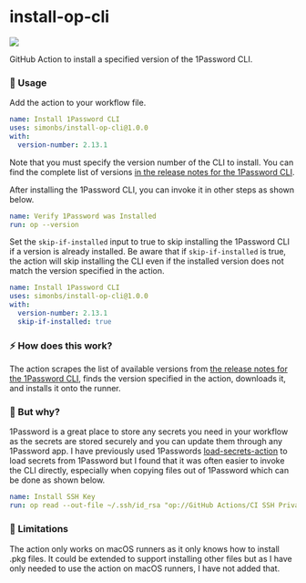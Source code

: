 # install-op-cli

[![](https://github.com/simonbs/install-op-cli/actions/workflows/test.yml/badge.svg)](https://github.com/simonbs/install-op-cli/actions/workflows/test.yml)

GitHub Action to install a specified version of the 1Password CLI.

### 🚀 Usage

Add the action to your workflow file.

```yml
name: Install 1Password CLI
uses: simonbs/install-op-cli@1.0.0
with:
  version-number: 2.13.1
```

Note that you must specify the version number of the CLI to install. You can find the complete list of versions [in the release notes for the 1Password CLI](https://app-updates.agilebits.com/product_history/CLI2).

After installing the 1Password CLI, you can invoke it in other steps as shown below.

```yml
name: Verify 1Password was Installed
run: op --version
```

Set the `skip-if-installed` input to true to skip installing the 1Password CLI if a version is already installed. Be aware that if `skip-if-installed` is true, the action will skip installing the CLI even if the installed version does not match the version specified in the action.

```yml
name: Install 1Password CLI
uses: simonbs/install-op-cli@1.0.0
with:
  version-number: 2.13.1
  skip-if-installed: true
```

### ⚡️ How does this work?

The action scrapes the list of available versions from [the release notes for the 1Password CLI](https://app-updates.agilebits.com/product_history/CLI2), finds the version specified in the action, downloads it, and installs it onto the runner.

### 🤨 But why?

1Password is a great place to store any secrets you need in your workflow as the secrets are stored securely and you can update them through any 1Password app. I have previously used 1Passwords [load-secrets-action](https://github.com/1Password/load-secrets-action) to load secrets from 1Password but I found that it was often easier to invoke the CLI directly, especially when copying files out of 1Password which can be done as shown below.

```yml
name: Install SSH Key
run: op read --out-file ~/.ssh/id_rsa "op://GitHub Actions/CI SSH Private Key/ci-ssh-key"
```

### 🙊 Limitations

The action only works on macOS runners as it only knows how to install .pkg files. It could be extended to support installing other files but as I have only needed to use the action on macOS runners, I have not added that.
